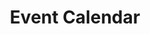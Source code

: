 ---
title: "Event Calendar"
layout: "redirect"
link: "https://calendar.google.com/calendar/ical/rrb183sckdpi5pi4hrk5u36dbc%40group.calendar.google.com/public/basic.ics"
---